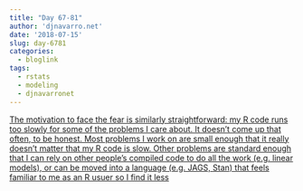 ```yaml
---
title: "Day 67-81"
author: 'djnavarro.net'
date: '2018-07-15'
slug: day-6781
categories:
  - bloglink
tags:
  - rstats
  - modeling
  - djnavarronet
---
```


[The motivation to face the fear is similarly straightforward: my R code runs too slowly for some of the problems I care about. It doesn’t come up that often, to be honest. Most problems I work on are small enough that it really doesn’t matter that my R code is slow. Other problems are standard enough that I can rely on other people’s compiled code to do all the work (e.g. linear models), or can be moved into a language (e.g. JAGS, Stan) that feels familiar to me as an R usuer so I find it less<i class="fas fa-external-link-alt"></i>](https://djnavarro.net/post/2018-07-15-rcpp/)

